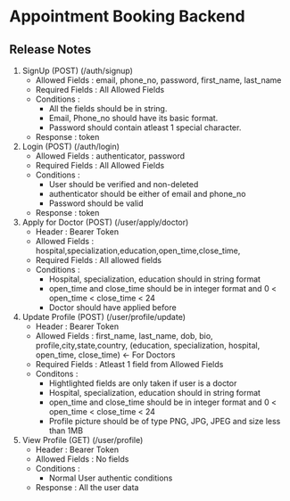 <h1>Appointment Booking Backend</h1>
<h2>Release Notes</h2>

1) SignUp (POST) (/auth/signup)
    - Allowed Fields : email, phone_no, password, first_name, last_name
    - Required Fields : All Allowed Fields
    - Conditions :
        - All the fields should be in string.
        - Email, Phone_no should have its basic format.
        - Password should contain atleast 1 special character.
    - Response : token
2) Login (POST) (/auth/login)
    - Allowed Fields : authenticator, password
    - Required Fields : All Allowed Fields
    - Conditions :
        - User should be verified and non-deleted
        - authenticator should be either of email and phone_no
        - Password should be valid
    - Response : token
3) Apply for Doctor (POST) (/user/apply/doctor)
    - Header : Bearer Token
    - Allowed Fields : hospital,specialization,education,open_time,close_time,
    - Required Fields : All allowed fields
    - Conditions :
        - Hospital, specialization, education should in string format
        - open_time and close_time should be in integer format and 0 < open_time < close_time < 24
        - Doctor should have applied before
4) Update Profile (POST) (/user/profile/update)
    - Header : Bearer Token
    - Allowed Fields : first_name, last_name, dob, bio, profile,city,state,country, (education, specialization, hospital, open_time, close_time) <- For Doctors
    - Required Fields : Atleast 1 field from Allowed Fields
    - Conditons :
        - Hightlighted fields are only taken if user is a doctor
        - Hospital, specialization, education should in string format
        - open_time and close_time should be in integer format and 0 < open_time < close_time < 24
        - Profile picture should be of type PNG, JPG, JPEG and size less than 1MB
5) View Profile (GET) (/user/profile)
    - Header : Bearer Token
    - Allowed Fields : No fields
    - Conditions :
        - Normal User authentic conditions
    - Response : All the user data
